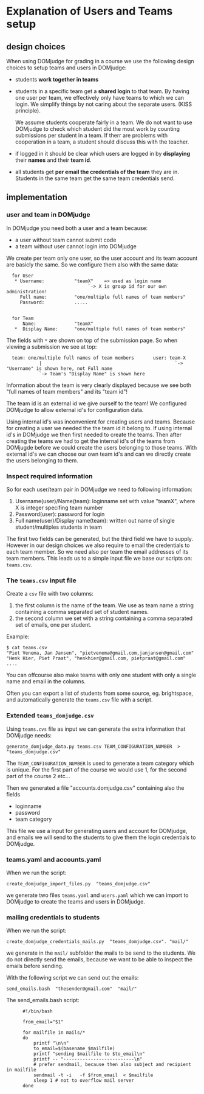 # Explanation of Users and Teams setup 


## design choices

When using DOMjudge for grading in a course we use the following design choices to setup teams and users in DOMjudge:
      
   * students **work together in teams**
      
   * students in a specific team get a **shared login** to that team. By having one user per team, we effectively only have teams to which we can login. We simplify things by not caring about the separate users. (KISS principle).
      
     We assume students cooperate fairly in a team. We do not want to use DOMjudge to check which student did the most work by counting submissions per student in a team.
        If therr are problems with cooperation in a team, a student should discuss this with the teacher.

   * if logged in it should be clear which users are logged in by **displaying** their **names** and their **team id**.
      
   * all students get **per email the credentials of the team** they are in. Students in the same team get the same team credentials send.     


## implementation


### user and team in DOMjudge

In DOMjudge you need both a user and a team because:

* a user without team cannot submit code
* a team without user cannot login into DOMjudge


We create per team only one user, so the user account and its team account are basicly the same.
So we configure them also with the same data:

      for User
       * Username:           "teamX"    => used as login name            
                                  `-> X is group id for our own administration! 
         Full name:          "one/multiple full names of team members"     
         Password:           .....
         
         
      for Team 
          Name:              "teamX"                                     
       *  Display Name:      "one/multiple full names of team members"
   
  The fields with `*` are shown on top of the submission page. 
  So when viewing a submission we see at top:
     
      team: one/multiple full names of team members       user: team-X     
                |                                                 `-> "Username" is shown here, not Full name
                `-> Team's "Display Name" is shown here

 Information about the team is very clearly displayed because we see both "full names of team members" and its "team id"!
 
 
The team id  is an external id we give ourself to the team!  We configured DOMjudge to allow external id's for configuration data.  

Using internal id's was inconvenient for creating users and teams. Because for creating a user we needed the the team id it belong to.  If using internal id's in DOMjudge we then first needed to create the teams. Then after creating the teams we had to get the internal id's of the teams from DOMjugde before we could create the users belonging to those teams. With external id's we can choose our own team id's and can we directly create the users belonging to them.

### Inspect required information

So for each user/team pair in DOMjudge we need to following information:

1. Username(user)/Name(team):  loginname set with value "teamX", where X is integer specifing team number
2. Password(user): password for login
3. Full name(user)/Display name(team):	 written out name of single student/multiples students in team

The first two fields can be generated, but the third field we have to supply. However in our design choices we also require to email the credentials to  each team member. So we need also per team the email addresses of its team members. This leads us to a simple input file we base our scripts on: `teams.csv`.

### The `teams.csv` input file


Create a `csv` file with two columns:

   1. the first column is  the name of the team. We use as team name a string containing a comma separated set of student names.
   2. the second column we set with a string containing a comma separated set of emails, one per student.

Example:

    $ cat teams.csv
    "Piet Venema, Jan Jansen", "pietvenema@gmail.com,janjansen@gmail.com"
    "Henk Hier, Piet Praat", "henkhier@gmail.com, pietpraat@gmail.com"
    ....
          
   You can offcourse also make teams with only one student with only a single name and email in the columns.           
   
   Often you can export a list of students from some source, eg. brightspace,  and automatically generate the `teams.csv` file with a script. 


###  Extended `teams_domjudge.csv`
Using `teams.cvs` file as input we can generate the extra information that DOMjudge needs:


    generate_domjudge_data.py teams.csv TEAM_CONFIGURATION_NUMBER  > "teams_domjudge.csv"
   
The  `TEAM_CONFIGURATION_NUMBER` is used to generate a team category which is unique. For the first part of the course we would use 1, for the second part of the course 2 etc...

Then we generated a file  "accounts.domjudge.csv" containing also the fields
  
 * loginname
 * password
 * team category

This file we use a input for generating users and account for DOMjudge, and emails we will send to the students to give them the login credentials to DOMjudge.

### teams.yaml and accounts.yaml

When we run the script:

    create_domjudge_import_files.py  "teams_domjudge.csv" 

we generate two files `teams.yaml` and `users.yaml` which we can import to DOMjudge to create the teams and users in DOMjudge.


### mailing credentials to students

When we run the script:

    create_domjudge_credentials_mails.py  "teams_domjudge.csv". "mail/" 

we generate in the `mail/` subfolder the mails to be send to the students.
We do not directly send the emails, because we want to be able to inspect the emails before sending.

With the following script we  can send out the emails:

    send_emails.bash  "thesender@gmail.com"  "mail/"


The send_emails.bash script:

          #!/bin/bash

          from_email="$1"
          
          for mailfile in mails/*
          do 
              printf "\n\n"
              to_email=$(basename $mailfile)
              printf "sending $mailfile to $to_email\n"
              printf -- "--------------------------\n"
              # prefer sendmail, because then also subject and recipient in mailfile
              sendmail -t -i   -f $from_email  < $mailfile
              sleep 1 # not to overflow mail server
          done
